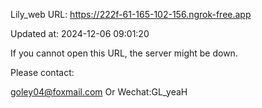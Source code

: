 Lily_web URL: https://222f-61-165-102-156.ngrok-free.app

Updated at: 2024-12-06 09:01:20

If you cannot open this URL, the server might be down.

Please contact: 

goley04@foxmail.com Or Wechat:GL_yeaH